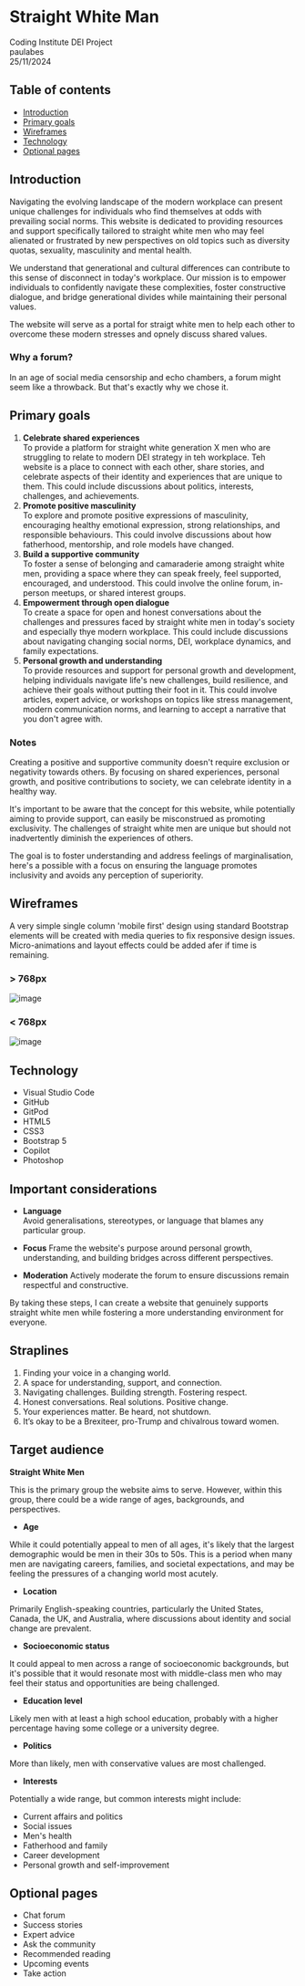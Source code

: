 # Straight White Man

Coding Institute DEI Project <br>
paulabes <br>
25/11/2024 <br>


## Table of contents

- [Introduction](#introduction)
- [Primary goals](#primary-goals)
- [Wireframes](#primary-goals)
- [Technology](#technology) 
- [Optional pages](#optional-pages) 


## Introduction

Navigating the evolving landscape of the modern workplace can present unique challenges for individuals who find themselves at odds with prevailing social norms. This website is dedicated to providing resources and support specifically tailored to straight white men who may feel alienated or frustrated by new perspectives on old topics such as diversity quotas, sexuality, masculinity and mental health.

We understand that generational and cultural differences can contribute to this sense of disconnect in today's workplace. Our mission is to empower individuals to confidently navigate these complexities, foster constructive dialogue, and bridge generational divides while maintaining their personal values.

The website will serve as a portal for straigt white men to help each other to overcome these modern stresses and opnely discuss shared values.

### Why a forum?

In an age of social media censorship and echo chambers, a forum might seem like a throwback. But that's exactly why we chose it. 

## Primary goals

1. **Celebrate shared experiences**  
    To provide a platform for straight white generation X men who are struggling to relate to modern DEI strategy in teh workplace. Teh website is a place to connect with each other, share stories, and celebrate aspects of their identity and experiences that are unique to them. This could include discussions about politics, interests, challenges, and achievements.
2. **Promote positive masculinity**  
    To explore and promote positive expressions of masculinity, encouraging healthy emotional expression, strong relationships, and responsible behaviours. This could involve discussions about how fatherhood, mentorship, and role models have changed.
3. **Build a supportive community**  
    To foster a sense of belonging and camaraderie among straight white men, providing a space where they can speak freely, feel supported, encouraged, and understood. This could involve the online forum, in-person meetups, or shared interest groups.
4. **Empowerment through open dialogue**  
    To create a space for open and honest conversations about the challenges and pressures faced by straight white men in today's society and especially thye modern workplace. This could include discussions about navigating changing social norms, DEI, workplace dynamics, and family expectations.
5. **Personal growth and understanding**  
    To provide resources and support for personal growth and development, helping individuals navigate life's new challenges, build resilience, and achieve their goals without putting their foot in it. This could involve articles, expert advice, or workshops on topics like stress management, modern communication norms, and learning to accept a narrative that you don't agree with.

### Notes

Creating a positive and supportive community doesn't require exclusion or negativity towards others. By focusing on shared experiences, personal growth, and positive contributions to society, we can celebrate identity in a healthy way.

It's important to be aware that the concept for this website, while potentially aiming to provide support, can easily be misconstrued as promoting exclusivity. The challenges of straight white men are unique but should not inadvertently diminish the experiences of others.

The goal is to foster understanding and address feelings of marginalisation, here's a possible with a focus on ensuring the language promotes inclusivity and avoids any perception of superiority.


## Wireframes

A very simple single column 'mobile first' design using standard Bootstrap elements will be created with media queries to fix responsive design issues. Micro-animations and layout effects could be added afer if time is remaining.


### > 768px

![image](assets/images/wireframe-mobile.jpg)

### < 768px

![image](assets/images/wireframe-desktop.jpg)


## Technology

* Visual Studio Code
* GitHub
* GitPod
* HTML5
* CSS3
* Bootstrap 5
* Copilot
* Photoshop


## Important considerations

- **Language** 
<br>Avoid generalisations, stereotypes, or language that blames any particular group.

- **Focus**
Frame the website's purpose around personal growth, understanding, and building bridges across different perspectives.

- **Moderation**
Actively moderate the forum to ensure discussions remain respectful and constructive.

By taking these steps, I can create a website that genuinely supports straight white men while fostering a more understanding environment for everyone.


## Straplines

1. Finding your voice in a changing world.
2. A space for understanding, support, and connection.
3. Navigating challenges. Building strength. Fostering respect.
4. Honest conversations. Real solutions. Positive change.
5. Your experiences matter. Be heard, not shutdown.
6. It’s okay to be a Brexiteer, pro-Trump and chivalrous toward women.


## Target audience

**Straight White Men**  

This is the primary group the website aims to serve. However, within this group, there could be a wide range of ages, backgrounds, and perspectives.

- **Age**  

While it could potentially appeal to men of all ages, it's likely that the largest demographic would be men in their 30s to 50s. This is a period when many men are navigating careers, families, and societal expectations, and may be feeling the pressures of a changing world most acutely.

- **Location**  

Primarily English-speaking countries, particularly the United States, Canada, the UK, and Australia, where discussions about identity and social change are prevalent.

- **Socioeconomic status**  

It could appeal to men across a range of socioeconomic backgrounds, but it's possible that it would resonate most with middle-class men who may feel their status and opportunities are being challenged.

- **Education level**  

Likely men with at least a high school education, probably with a higher percentage having some college or a university degree.

- **Politics**  

More than likely, men with conservative values are most challenged.

- **Interests**  

Potentially a wide range, but common interests might include:

- Current affairs and politics
- Social issues
- Men's health
- Fatherhood and family
- Career development
- Personal growth and self-improvement

## Optional pages

- Chat forum
- Success stories
- Expert advice
- Ask the community
- Recommended reading
- Upcoming events
- Take action
